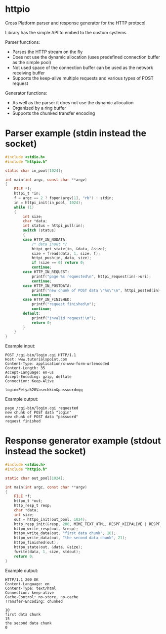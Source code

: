 # httpio
Cross Platform parser and response generator for the HTTP protocol.

Library has the simple API to embed to the custom systems.

Parser functions:
- Parses the HTTP stream on the fly
- Does not use the dynamic allocation (uses predefined connection buffer as the simple pool)
- Not used space of the connection buffer can be used as the network receiving buffer
- Supports the keep-alive multiple requests and various types of POST request

Generator functions:
- As well as the parser it does not use the dynamic allocation
- Organized by a ring buffer
- Supports the chunked transfer encoding

# Parser example (stdin instead the socket)
```c
#include <stdio.h>
#include "httpio.h"

static char in_pool[1024];

int main(int argc, const char **argv)
{
    FILE *f;
    httpi_t *in;
    f = argc == 2 ? fopen(argv[1], "rb") : stdin;
    in = httpi_init(in_pool, 1024);
    while (1)
    {
        int size;
        char *data;
        int status = httpi_pull(in);
        switch (status)
        {
        case HTTP_IN_NODATA:
            /* data input */
            httpi_get_state(in, &data, &size);
            size = fread(data, 1, size, f);
            httpi_push(in, data, size);
            if (size == 0) return 0;
            continue;
        case HTTP_IN_REQUEST:
            printf("page %s requested\n", httpi_request(in)->uri);
            continue;
        case HTTP_IN_POSTDATA:
            printf("new chunk of POST data \"%s\"\n", httpi_posted(in)->name);
            continue;
        case HTTP_IN_FINISHED:
            printf("request finished\n");
            continue;
        default:
            printf("invalid request!\n");
            return 0;
        }
    }
}
```
Example input:
```http
POST /cgi-bin/login.cgi HTTP/1.1
Host: www.tutorialspoint.com
Content-Type: application/x-www-form-urlencoded
Content-Length: 35
Accept-Language: en-us
Accept-Encoding: gzip, deflate
Connection: Keep-Alive

login=Petya%20Vasechkin&password=qq
```
Example output:
```
page /cgi-bin/login.cgi requested
new chunk of POST data "login"
new chunk of POST data "password"
request finished
```

# Response generator example (stdout instead the socket)
```c
#include <stdio.h>
#include "httpio.h"

static char out_pool[1024];

int main(int argc, const char **argv)
{
    FILE *f;
    httpo_t *out;
    http_resp_t resp;
    char *data;
    int size;
    out = httpo_init(out_pool, 1024);
    http_resp_init(&resp, 200, MIME_TEXT_HTML, RESPF_KEEPALIVE | RESPF_CHUNKED | RESPF_NOCACH);
    httpo_write_resp(out, &resp);
    httpo_write_data(out, "first data chunk", 16);
    httpo_write_data(out, "the second data chunk", 21);
    httpo_finished(out);
    httpo_state(out, &data, &size);
    fwrite(data, 1, size, stdout);
    return 0;
}
```

Example output:
```http
HTTP/1.1 200 OK
Content-Language: en
Content-Type: text/html
Connection: keep-alive
Cache-Control: no-store, no-cache
Transfer-Encoding: chunked

10
first data chunk
15
the second data chunk
0
```
